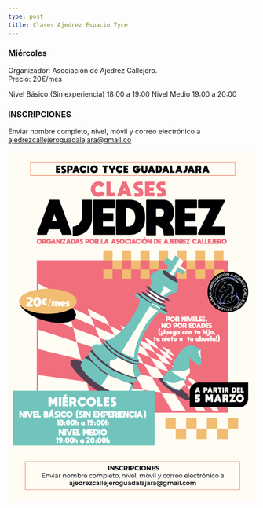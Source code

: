 ```yaml
---
type: post
title: Clases Ajedrez Espacio Tyce
---
```


### Miércoles

Organizador: Asociación de Ajedrez Callejero.  
Precio: 20€/mes  

Nivel Básico (Sin experiencia) 18:00 a 19:00
Nivel Medio 19:00 a 20:00

### INSCRIPCIONES

Enviar nombre completo, nivel, móvil y correo electrónico a <a href="mailto:ajedrezcallejeroguadalajara@gmail.com">ajedrezcallejeroguadalajara@gmail.co</a>

![Clases de Ajedrez Tyce](/images/clases-ajedrez-tyce.png)